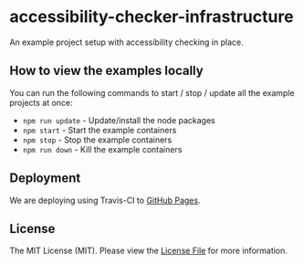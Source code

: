 # accessibility-checker-infrastructure

An example project setup with accessibility checking in place.

## How to view the examples locally

You can run the following commands to start / stop / update all the example projects at once:
- `npm run update` - Update/install the node packages
- `npm start` - Start the example containers
- `npm stop` - Stop the example containers
- `npm run down` - Kill the example containers

## Deployment

We are deploying using Travis-CI to [GitHub Pages](https://enrise.github.io/accessibility-checker-infrastructure/).

## License

The MIT License (MIT). Please view the [License File](LICENSE) for more information.
